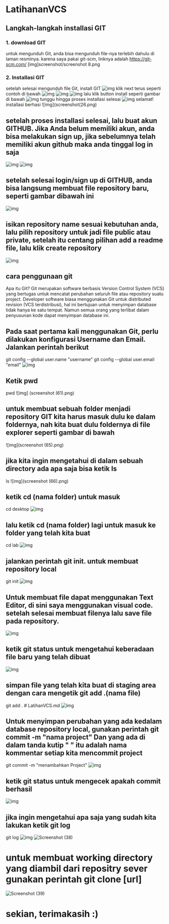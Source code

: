 # LatihananVCS
## Langkah-langkah installasi GIT
### 1. download GIT 
untuk mengunduh Git, anda bisa mengunduh file-nya terlebih dahulu di laman resminya. karena saya pakai git-scm, linknya adalah https://git-scm.com/
[img]screenshot/screenshot 8.png
### 2. Installasi GIT
setelah selesai mengunduh file Git, install GIT
![img](screenshot(9).png)
klik next terus seperti contoh di bawah
![img](screenshot(10).png)
![img](screenshot(22).png)
![img](screenshot(23).png)
lalu klik button install seperti gambar di bawah
![img](screenshot(24).png)
tunggu hingga proses installasi selesai
![img](screenshot(25).png)
selamat! installasi berhasi
![img](screenshot(26.png)
## setelah proses installasi selesai, lalu buat akun GITHUB. Jika Anda belum memiliki akun, anda bisa melakukan sign up, jika sebelumnya telah memiliki akun github maka anda tinggal log in saja 
![img](screenshot(29).png)
![img](screenshot(30).png)
## setelah selesai login/sign up di GITHUB, anda bisa langsung membuat file repository baru, seperti gambar dibawah ini
![img](screenshot(32).png)
## isikan repository name sesuai kebutuhan anda, lalu pilih repository untuk jadi file public atau private, setelah itu centang pilihan add a readme file, lalu klik create repository
![img](screenshot(33).png)
## cara penggunaan git
Apa itu Git?
Git merupakan software berbasis Version Control System (VCS) yang bertugas untuk mencatat perubahan seluruh file atau repository suatu project. Developer software biasa menggunakan Git untuk distributed revision (VCS terdistribusi), hal ini bertujuan untuk menyimpan database tidak hanya ke satu tempat. Namun semua orang yang terlibat dalam penyusunan kode dapat menyimpan database ini.
## Pada saat pertama kali menggunakan Git, perlu dilakukan konfigurasi Username dan Email. Jalankan perintah berikut
git config --global user.name "username"
git config --global user.email "email"
![img](screenshot(34).png)
## Ketik pwd
pwd
![img] (screenshot (61).png)
## untuk membuat sebuah folder menjadi repository GIT kita harus masuk dulu ke dalam foldernya, nah kita buat dulu foldernya di file explorer seperti gambar di bawah
![img](screenshot (65).png)
## jika kita ingin mengetahui di dalam sebuah directory ada apa saja bisa ketik ls
ls
![img](screenshot (66).png)
## ketik cd (nama folder) untuk masuk
cd desktop
![img](screenshot(67).png)
## lalu ketik cd (nama folder) lagi untuk masuk ke folder yang telah kita buat
cd lab
![img](screenshot(68).png)
## jalankan perintah git init. untuk membuat repository local
git init
![img](screenshot(69).png)
## Untuk membuat file dapat menggunakan Text Editor, di sini saya menggunakan visual code. setelah selesai membuat filenya lalu save file pada repository. 
![img](screenshot(48).png)
## ketik git status untuk mengetahui keberadaan file baru yang telah dibuat
![img](screenshot(70).png)
## simpan file yang telah kita buat di staging area dengan cara mengetik git add .(nama file)
git add . # LatihanVCS.md
![img](screenshot(72).png)
## Untuk menyimpan perubahan yang ada kedalam database repository local, gunakan perintah git commit -m "nama project" Dan yang ada di dalam tanda kutip " " itu adalah nama kommentar setiap kita mencommit project
git commit -m "menambahkan Project"
![img](screenshot(74).png)
## ketik git status untuk mengecek apakah commit berhasil
![img](screenshot(75).png)
## jika ingin mengetahui apa saja yang sudah kita lakukan ketik git log
git log
![img](screenshot(76).png)
![Screenshot (38)](https://user-images.githubusercontent.com/90132092/137754163-632c4388-fe1d-4a28-82ea-4326965b939c.png)
# untuk membuat working directory yang diambil dari repositry sever gunakan perintah git clone [url]
![Screenshot (39)](https://user-images.githubusercontent.com/90132092/137754186-2071a0b7-d323-4cd8-bb00-7b1375e162c2.png)
# sekian, terimakasih :)
